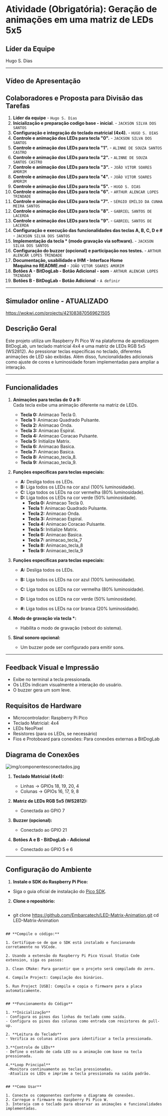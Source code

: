 # Atividade (Obrigatória): Geração de animações em uma matriz de LEDs 5x5

## **Líder da Equipe**

Hugo S. Dias

---

## **Vídeo de Apresentação**

## **Colaboradores e Proposta para Divisão das Tarefas**

1. **Líder da equipe** - `Hugo S. Dias`
2. **Inicialização e preparação codigo base - inicial**. - `JACKSON SILVA DOS SANTOS`
3. **Configuração e integração do teclado matricial (4x4).** - `HUGO S. DIAS`
4. **Controle e animação dos LEDs para tecla "0".** - `JACKSON SILVA DOS SANTOS`
5. **Controle e animação dos LEDs para tecla "1".** - `ALINNE DE SOUZA SANTOS CASTRO`
6. **Controle e animação dos LEDs para tecla "2".** - `ALINNE DE SOUZA SANTOS CASTRO`
7. **Controle e animação dos LEDs para tecla "3".** - `JOÃO VITOR SOARES AMORIM`
8. **Controle e animação dos LEDs para tecla "4".** - `JOÃO VITOR SOARES AMORIM`
9. **Controle e animação dos LEDs para tecla "5".** - `HUGO S. DIAS`
10. **Controle e animação dos LEDs para tecla "6".** - `ARTHUR ALENCAR LOPES TRINDADE`
11. **Controle e animação dos LEDs para tecla "7".** - `SÉRGIO EMÍLIO DA CUNHA MEIRA SANTOS`
12. **Controle e animação dos LEDs para tecla "8".** - `GABRIEL SANTOS DE LACERDA`
13. **Controle e animação dos LEDs para tecla "9".** - `GABRIEL SANTOS DE LACERDA`
14. **Configuração e execução das funcionalidades das teclas A, B, C, D e #** - `JACKSON SILVA DOS SANTOS`
15. **Implementação da tecla \* (modo gravação via software).** - `JACKSON SILVA DOS SANTOS`
16. **Configuração do buzzer (opcional) e participação nos testes.** - `ARTHUR ALENCAR LOPES TRINDADE`
17. **Documentação, usabilidade e IHM - Interface Home Maquina no README.md** - `JOÃO VITOR SOARES AMORIM`
18. **Botões A - BitDogLab - Botão Adicional - som** - `ARTHUR ALENCAR LOPES TRINDADE`
19. **Botões B - BitDogLab - Botão Adicional** - `A definir`

---

## **Simulador online - ATUALIZADO**

https://wokwi.com/projects/421083870569621505

## **Descrição Geral**

Este projeto utiliza um Raspberry Pi Pico W na plataforma de apredizagem BitDogLab, um teclado matricial 4x4 e uma matriz de LEDs RGB 5x5 (WS2812). Ao pressionar teclas específicas no teclado, diferentes animações de LED são exibidas. Além disso, funcionalidades adicionais como ajuste de cores e luminosidade foram implementadas para ampliar a interação.

---

## **Funcionalidades**

1. **Animações para teclas de 0 a 9:**  
   Cada tecla exibe uma animação diferente na matriz de LEDs.


   - **Tecla 0:** Animacao Tecla 0.
   - **Tecla 1:** Animacao Quadrado Pulsante.
   - **Tecla 2:** Animacao Onda.
   - **Tecla 3:** Animacao Espiral.
   - **Tecla 4:** Animacao Coracao Pulsante.
   - **Tecla 5:** Initialize Matrix.
   - **Tecla 6:** Animacao Basica.
   - **Tecla 7:** Animacao Basica.
   - **Tecla 8:** Animacao_tecla_8.
   - **Tecla 9:** Animacao_tecla_9.

2. **Funções específicas para teclas especiais:**

   - **A:** Desliga todos os LEDs.
   - **B:** Liga todos os LEDs na cor azul (100% luminosidade).
   - **C:** Liga todos os LEDs na cor vermelha (80% luminosidade).
   - **D:** Liga todos os LEDs na cor verde (50% luminosidade).
      - **Tecla 0:** Animacao Tecla 0.
      - **Tecla 1:** Animacao Quadrado Pulsante.
      - **Tecla 2:** Animacao Onda.
      - **Tecla 3:** Animacao Espiral.
      - **Tecla 4:** Animacao Coracao Pulsante.
      - **Tecla 5:** Initialize Matrix.
      - **Tecla 6:** Animacao Basica.
      - **Tecla 7:** animacao_tecla_7
      - **Tecla 8:** Animacao_tecla_8
      - **Tecla 9:** Animacao_tecla_9

2. **Funções específicas para teclas especiais:**  
   - **A:** Desliga todos os LEDs.  
   - **B:** Liga todos os LEDs na cor azul (100% luminosidade).  
   - **C:** Liga todos os LEDs na cor vermelha (80% luminosidade).  
   - **D:** Liga todos os LEDs na cor verde (50% luminosidade).  

   - **#:** Liga todos os LEDs na cor branca (20% luminosidade).

3. **Modo de gravação via tecla \*:**

   - Habilita o modo de gravação (reboot do sistema).

4. **Sinal sonoro opcional:**
   - Um buzzer pode ser configurado para emitir sons.

---

## **Feedback Visual e Impressão**

- Exibe no terminal a tecla pressionada.
- Os LEDs indicam visualmente a interação do usuário.
- O buzzer gera um som leve.

## **Requisitos de Hardware**

- Microcontrolador: Raspberry Pi Pico
- Teclado Matricial: 4x4
- LEDs NeoPixel
- Resistores (para os LEDs, se necessário)
- Fios e Protoboard para conexões: Para conexões externas a BitDogLab

## **Diagrama de Conexões**

![img/componentesconectados.jpg](img/componentesconectados.jpg)

1. **Teclado Matricial (4x4):**

   - Linhas -> GPIOs 18, 19, 20, 4
   - Colunas -> GPIOs 16, 17, 9, 8

2. **Matriz de LEDs RGB 5x5 (WS2812):**

   - Conectada ao GPIO 7

3. **Buzzer (opcional):**
   - Conectado ao GPIO 21
4. **Botões A e B - BitDogLab - Adicional**
   - Conectado ao GPIO 5 e 6

---

## **Configuração do Ambiente**

1. **Instale o SDK do Raspberry Pi Pico:**

- Siga o guia oficial de instalação do [Pico SDK](https://www.raspberrypi.com/documentation/microcontrollers/c_sdk.html).

2. **Clone o repositório:**
   ```bash

   ```

- git clone https://github.com/Embarcatech/LED-Matrix-Animation.git
  cd LED-Matrix-Animation

```

## **Compile o código:**

1. Certifique-se de que o SDK está instalado e funcionando corretamente no VSCode.

2. Usando a extensão do Raspberry Pi Pico Visual Studio Code extension, siga os passos:

3. Clean CMake: Para garantir que o projeto será compilado do zero.

4. Compile Project: Compilação dos binários.

5. Run Project [USB]: Compila e copia o firmware para a placa automaticamente.


## **Funcionamento do Código**

1. **Inicialização**
- Configura os pinos das linhas do teclado como saída.
- Configura os pinos das colunas como entrada com resistores de pull-up.

2. **Leitura do Teclado**
- Verifica as colunas ativas para identificar a tecla pressionada.

3.**Controle de LEDs**
- Define o estado de cada LED ou a animação com base na tecla pressionada.

4.**Loop Principal**
 -Monitora continuamente as teclas pressionadas.
 -Atualiza os LEDs e imprime a tecla pressionada na saída padrão.


## **Como Usar**

1. Conecte os componentes conforme o diagrama de conexões.
2. Carregue o firmware no Raspberry Pi Pico W.
3. Interaja com o teclado para observar as animações e funcionalidades implementadas.



```

